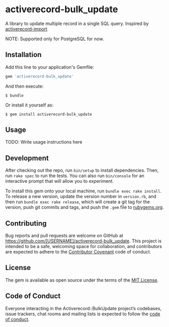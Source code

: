 # activerecord-bulk_update

A library to update multiple record in a single SQL query. Inspired by [activerecord-import](https://github.com/zdennis/activerecord-import)

NOTE: Supported only for PostgreSQL for now.

## Installation

Add this line to your application's Gemfile:

```ruby
gem 'activerecord-bulk_update'
```

And then execute:

    $ bundle

Or install it yourself as:

    $ gem install activerecord-bulk_update

## Usage

TODO: Write usage instructions here

## Development

After checking out the repo, run `bin/setup` to install dependencies. Then, run `rake spec` to run the tests. You can also run `bin/console` for an interactive prompt that will allow you to experiment.

To install this gem onto your local machine, run `bundle exec rake install`. To release a new version, update the version number in `version.rb`, and then run `bundle exec rake release`, which will create a git tag for the version, push git commits and tags, and push the `.gem` file to [rubygems.org](https://rubygems.org).

## Contributing

Bug reports and pull requests are welcome on GitHub at https://github.com/[USERNAME]/activerecord-bulk_update. This project is intended to be a safe, welcoming space for collaboration, and contributors are expected to adhere to the [Contributor Covenant](http://contributor-covenant.org) code of conduct.

## License

The gem is available as open source under the terms of the [MIT License](https://opensource.org/licenses/MIT).

## Code of Conduct

Everyone interacting in the Activerecord::BulkUpdate project’s codebases, issue trackers, chat rooms and mailing lists is expected to follow the [code of conduct](https://github.com/[USERNAME]/activerecord-bulk_update/blob/master/CODE_OF_CONDUCT.md).
